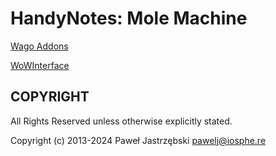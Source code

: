 ﻿# HandyNotes: Mole Machine

[Wago Addons](https://addons.wago.io/addons/handynotes-mole-machine)

[WoWInterface](https://www.wowinterface.com/downloads/info24766-HandyNotesMoleMachine.html)

## COPYRIGHT

All Rights Reserved unless otherwise explicitly stated.

Copyright (c) 2013-2024 Paweł Jastrzębski <pawelj@iosphe.re>
